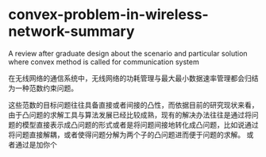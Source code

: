 # convex-problem-in-wireless-network-summary
A review after graduate design about the scenario and particular solution where convex method is called for communication system
  
  在无线网络的通信系统中，无线网络的功耗管理与最大最小数据速率管理都会归结为一种范数约束问题。
  
  这些范数的目标问题往往具备直接或者间接的凸性，而依据目前的研究现状来看，由于凸问题的求解工具与算法发展已经比较成熟，现有的解决办法往往是通过将问题的模型直接表示成凸问题的形式或者是将问题间接地转化成凸问题，比如说通过将问题直接解耦，或者使得问题分解为两个子的凸问题进而便于问题的求解。 
  或者通过是加你个
